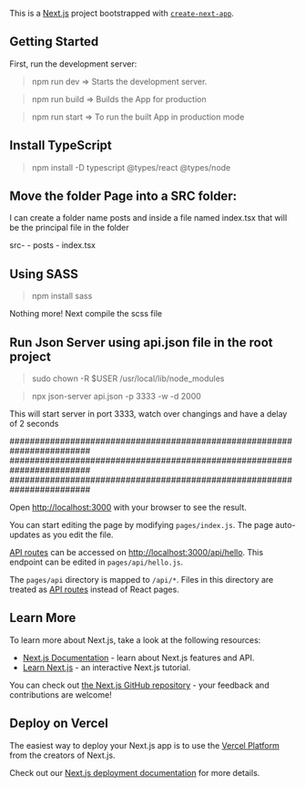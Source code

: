 This is a [Next.js](https://nextjs.org/) project bootstrapped with [`create-next-app`](https://github.com/vercel/next.js/tree/canary/packages/create-next-app).

## Getting Started

First, run the development server:

> npm run dev => Starts the development server.

> npm run build => Builds the App for production

> npm run start => To run the built App in production mode

## Install TypeScript

> npm install -D typescript @types/react @types/node

## Move the folder Page into a SRC folder:

<p>I can create a folder name posts and inside a file named index.tsx that will be the principal file in the folder</p>

src- - posts - index.tsx

## Using SASS

> npm install sass

<p>Nothing more! Next compile the scss file</p>

## Run Json Server using api.json file in the root project

> sudo chown -R $USER /usr/local/lib/node_modules

> npx json-server api.json -p 3333 -w -d 2000

<p>This will start server in port 3333, watch over changings and have a delay of 2 seconds</p>

########################################################################
########################################################################
########################################################################

Open [http://localhost:3000](http://localhost:3000) with your browser to see the result.

You can start editing the page by modifying `pages/index.js`. The page auto-updates as you edit the file.

[API routes](https://nextjs.org/docs/api-routes/introduction) can be accessed on [http://localhost:3000/api/hello](http://localhost:3000/api/hello). This endpoint can be edited in `pages/api/hello.js`.

The `pages/api` directory is mapped to `/api/*`. Files in this directory are treated as [API routes](https://nextjs.org/docs/api-routes/introduction) instead of React pages.

## Learn More

To learn more about Next.js, take a look at the following resources:

- [Next.js Documentation](https://nextjs.org/docs) - learn about Next.js features and API.
- [Learn Next.js](https://nextjs.org/learn) - an interactive Next.js tutorial.

You can check out [the Next.js GitHub repository](https://github.com/vercel/next.js/) - your feedback and contributions are welcome!

## Deploy on Vercel

The easiest way to deploy your Next.js app is to use the [Vercel Platform](https://vercel.com/new?utm_medium=default-template&filter=next.js&utm_source=create-next-app&utm_campaign=create-next-app-readme) from the creators of Next.js.

Check out our [Next.js deployment documentation](https://nextjs.org/docs/deployment) for more details.
